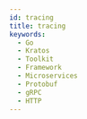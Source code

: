 ```yaml
---
id: tracing
title: tracing
keywords:
  - Go
  - Kratos
  - Toolkit
  - Framework
  - Microservices
  - Protobuf
  - gRPC
  - HTTP
---
```

